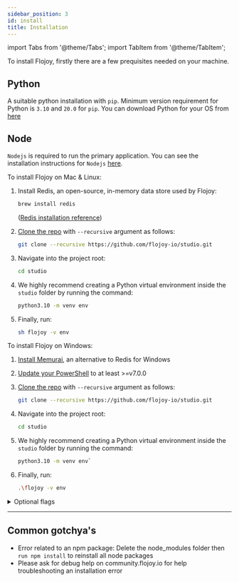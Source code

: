 ```yaml
---
sidebar_position: 3
id: install
title: Installation
---
```


import Tabs from '@theme/Tabs';
import TabItem from '@theme/TabItem';

To install Flojoy, firstly there are a few prequisites needed on your machine.

## Python

A suitable python installation with `pip`. Minimum version requirement for Python is `3.10` and `20.0` for `pip`. You can download Python for your OS from [here](https://www.python.org/downloads/)

## Node

`Nodejs` is required to run the primary application. You can see the installation instructions for `Nodejs` [here](https://nodejs.org/en/download/package-manager/).

<Tabs groupId="platform" queryString="platform">
  <TabItem value="unix" label="Mac & Linux">
    To install Flojoy on Mac & Linux:

1. Install Redis, an open-source, in-memory data store used by Flojoy:

   ```bash
   brew install redis
   ```

   ([Redis installation reference](https://redis.io/docs/getting-started/installation/))

2. [Clone the repo](https://github.com/flojoy-io/studio) with `--recursive` argument as follows:

   ```bash
   git clone --recursive https://github.com/flojoy-io/studio.git
   ```

3. Navigate into the project root:

   ```bash
   cd studio
   ```

4. We highly recommend creating a Python virtual environment inside the `studio` folder by running the command:

   ```bash
   python3.10 -m venv env
   ```

5. Finally, run:
   ```bash
   sh flojoy -v env
   ```

</TabItem>

 <TabItem value="windows" label="Windows">
To install Flojoy on Windows:

1. [Install Memurai](https://www.memurai.com/get-memurai), an alternative to Redis for Windows

2. [Update your PowerShell](https://learn.microsoft.com/en-us/powershell/scripting/install/installing-powershell-on-windows) to at least >=v7.0.0

3. [Clone the repo](https://github.com/flojoy-io/studio) with `--recursive` argument as follows:

   ```bash
   git clone --recursive https://github.com/flojoy-io/studio.git
   ```

4. Navigate into the project root:

   ```bash
   cd studio
   ```

5. We highly recommend creating a Python virtual environment inside the `studio` folder by running the command:

   ```bash
   python3.10 -m venv env`
   ```

6. Finally, run:

   ```bash
   .\flojoy -v env
   ```

</TabItem>
</Tabs>

<details>
<summary>Optional flags</summary>
  <ul>
    <li><code>-v</code> provides the path to the Python virtual environment</li>
    <li><code>-r</code> shuts down the existing redis server and spin up a fresh one</li>
    <li><code>-n</code> skips installing the Node packages in package.json</li>
    <li><code>-p</code> skips installing the Python packages in requirements.txt</li>
    <li><code>-P</code> runs the backend server on a specific port</li>
  </ul>
</details>

---

## Common gotchya's

- Error related to an npm package: Delete the node_modules folder then `run npm install` to reinstall all node packages
- Please ask for debug help on community.flojoy.io for help troubleshooting an installation error
